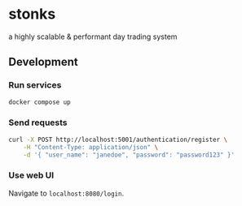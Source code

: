# stonks

a highly scalable & performant day trading system

## Development

### Run services

```bash
docker compose up
```

### Send requests

```bash
curl -X POST http://localhost:5001/authentication/register \
    -H "Content-Type: application/json" \
    -d '{ "user_name": "janedoe", "password": "password123" }'
```

### Use web UI

Navigate to `localhost:8080/login`.

